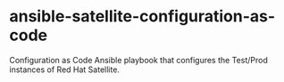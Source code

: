 # ansible-satellite-configuration-as-code
Configuration as Code Ansible playbook that configures the Test/Prod instances of Red Hat Satellite.
